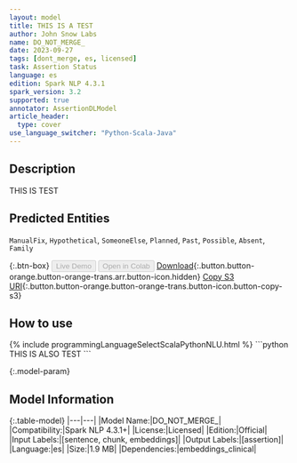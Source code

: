 ```yaml
---
layout: model
title: THIS IS A TEST
author: John Snow Labs
name: DO_NOT_MERGE_
date: 2023-09-27
tags: [dont_merge, es, licensed]
task: Assertion Status
language: es
edition: Spark NLP 4.3.1
spark_version: 3.2
supported: true
annotator: AssertionDLModel
article_header:
  type: cover
use_language_switcher: "Python-Scala-Java"
---
```


## Description

THIS IS TEST

## Predicted Entities

`ManualFix`, `Hypothetical`, `SomeoneElse`, `Planned`, `Past`, `Possible`, `Absent`, `Family`

{:.btn-box}
<button class="button button-orange" disabled>Live Demo</button>
<button class="button button-orange" disabled>Open in Colab</button>
[Download](https://s3.amazonaws.com/auxdata.johnsnowlabs.com/clinical/models/DO_NOT_MERGE__es_4.3.1_3.2_1695821258259.zip){:.button.button-orange.button-orange-trans.arr.button-icon.hidden}
[Copy S3 URI](s3://auxdata.johnsnowlabs.com/clinical/models/DO_NOT_MERGE__es_4.3.1_3.2_1695821258259.zip){:.button.button-orange.button-orange-trans.button-icon.button-copy-s3}

## How to use



<div class="tabs-box" markdown="1">
{% include programmingLanguageSelectScalaPythonNLU.html %}
```python
THIS IS ALSO TEST
```

</div>

{:.model-param}
## Model Information

{:.table-model}
|---|---|
|Model Name:|DO_NOT_MERGE_|
|Compatibility:|Spark NLP 4.3.1+|
|License:|Licensed|
|Edition:|Official|
|Input Labels:|[sentence, chunk, embeddings]|
|Output Labels:|[assertion]|
|Language:|es|
|Size:|1.9 MB|
|Dependencies:|embeddings_clinical|